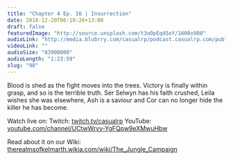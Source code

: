 ```yaml
---
title: "Chapter 4 Ep. 16 | Insurrection"
date: 2018-12-20T06:10:26+13:00
draft: false
featuredImage: "http://source.unsplash.com/t3oOpEq45oY/1600x900"
audioLink: "http://media.blubrry.com/casualrp/podcast.casualrp.com/public/Chapter%204%20Ep.%2016%20_%20Insurrection.mp3"
videoLink: ""
audioSize: "83900000"
audioLength: "1:23:59"
slug: "98"
---
```


Blood is shed as the fight moves into the trees. Victory is finally within grasp, and so is the terrible truth. Ser Selwyn has his faith crushed, Leila wishes she was elsewhere, Ash is a saviour and Cor can no longer hide the killer he has become.

Watch live on:
Twitch: [twitch.tv/casualrp](https://www.twitch.tv/casualrp)
YouTube: [youtube.com/channel/UCtwWrvy-YgFQpw9eXMwuHbw](https://www.youtube.com/channel/UCtwWrvy-YgFQpw9eXMwuHbw)

Read about it on our Wiki: [therealmsofkelmarth.wikia.com/wiki/The_Jungle_Campaign](http://therealmsofkelmarth.wikia.com/wiki/The_Jungle_Campaign)

